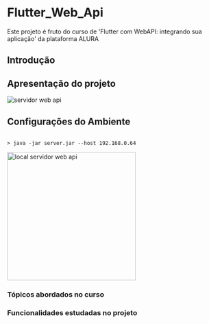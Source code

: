 # Flutter_Web_Api

 Este projeto é fruto do curso de 'Flutter com WebAPI: integrando sua aplicação' da plataforma ALURA


  ## Introdução

   
  ## Apresentação do projeto

 ![servidor web api](info/bb_transact_server.gif)
 

 ## Configurações do Ambiente

 
``` 

> java -jar server.jar --host 192.168.0.64

```
 
 

 <img src="info/servidor%20local.png" alt="local servidor web api" width="300"/>

 
 ### Tópicos abordados no curso

 
  ### Funcionalidades estudadas no projeto

 

